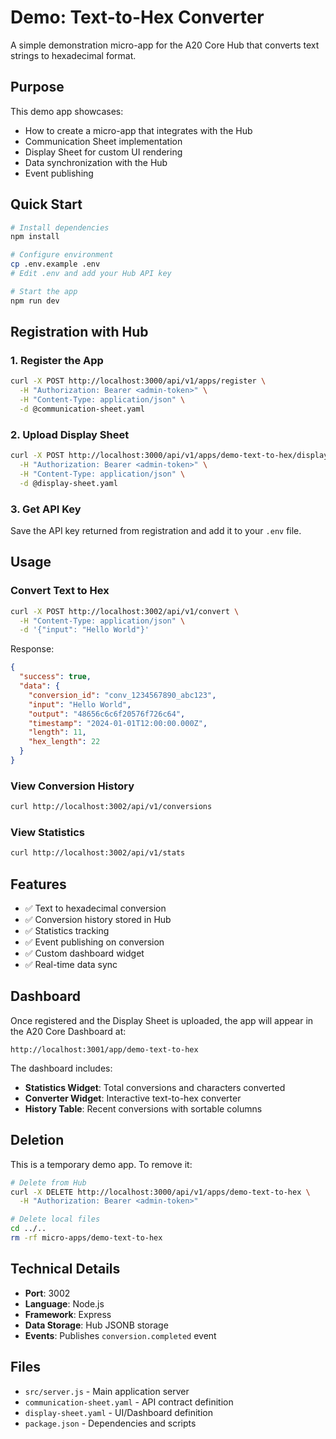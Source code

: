 # Demo: Text-to-Hex Converter

A simple demonstration micro-app for the A20 Core Hub that converts text strings to hexadecimal format.

## Purpose

This demo app showcases:
- How to create a micro-app that integrates with the Hub
- Communication Sheet implementation
- Display Sheet for custom UI rendering
- Data synchronization with the Hub
- Event publishing

## Quick Start

```bash
# Install dependencies
npm install

# Configure environment
cp .env.example .env
# Edit .env and add your Hub API key

# Start the app
npm run dev
```

## Registration with Hub

### 1. Register the App

```bash
curl -X POST http://localhost:3000/api/v1/apps/register \
  -H "Authorization: Bearer <admin-token>" \
  -H "Content-Type: application/json" \
  -d @communication-sheet.yaml
```

### 2. Upload Display Sheet

```bash
curl -X POST http://localhost:3000/api/v1/apps/demo-text-to-hex/display-sheet \
  -H "Authorization: Bearer <admin-token>" \
  -H "Content-Type: application/json" \
  -d @display-sheet.yaml
```

### 3. Get API Key

Save the API key returned from registration and add it to your `.env` file.

## Usage

### Convert Text to Hex

```bash
curl -X POST http://localhost:3002/api/v1/convert \
  -H "Content-Type: application/json" \
  -d '{"input": "Hello World"}'
```

Response:
```json
{
  "success": true,
  "data": {
    "conversion_id": "conv_1234567890_abc123",
    "input": "Hello World",
    "output": "48656c6c6f20576f726c64",
    "timestamp": "2024-01-01T12:00:00.000Z",
    "length": 11,
    "hex_length": 22
  }
}
```

### View Conversion History

```bash
curl http://localhost:3002/api/v1/conversions
```

### View Statistics

```bash
curl http://localhost:3002/api/v1/stats
```

## Features

- ✅ Text to hexadecimal conversion
- ✅ Conversion history stored in Hub
- ✅ Statistics tracking
- ✅ Event publishing on conversion
- ✅ Custom dashboard widget
- ✅ Real-time data sync

## Dashboard

Once registered and the Display Sheet is uploaded, the app will appear in the A20 Core Dashboard at:

`http://localhost:3001/app/demo-text-to-hex`

The dashboard includes:
- **Statistics Widget**: Total conversions and characters converted
- **Converter Widget**: Interactive text-to-hex converter
- **History Table**: Recent conversions with sortable columns

## Deletion

This is a temporary demo app. To remove it:

```bash
# Delete from Hub
curl -X DELETE http://localhost:3000/api/v1/apps/demo-text-to-hex \
  -H "Authorization: Bearer <admin-token>"

# Delete local files
cd ../..
rm -rf micro-apps/demo-text-to-hex
```

## Technical Details

- **Port**: 3002
- **Language**: Node.js
- **Framework**: Express
- **Data Storage**: Hub JSONB storage
- **Events**: Publishes `conversion.completed` event

## Files

- `src/server.js` - Main application server
- `communication-sheet.yaml` - API contract definition
- `display-sheet.yaml` - UI/Dashboard definition
- `package.json` - Dependencies and scripts
